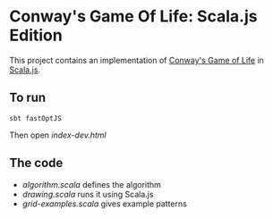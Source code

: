 # Conway's Game Of Life: Scala.js Edition

This project contains an implementation of [Conway's Game of Life](https://en.wikipedia.org/wiki/Conway's_Game_of_Life) in [Scala.js](http://www.scala-js.org/).

## To run

```
sbt fastOptJS
```

Then open _index-dev.html_

## The code

- _algorithm.scala_ defines the algorithm
- _drawing.scala_ runs it using Scala.js
- _grid-examples.scala_ gives example patterns

